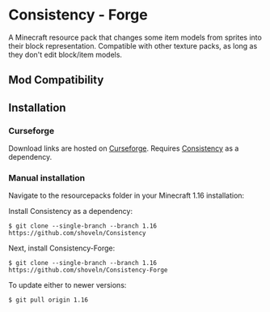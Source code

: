 # Consistency - Forge
A Minecraft resource pack that changes some item models from sprites into their block representation. Compatible with other texture packs, as long as they don't edit block/item models.

## Mod Compatibility

## Installation
### Curseforge
Download links are hosted on [Curseforge](https://www.curseforge.com/minecraft/texture-packs/consistency-forge). Requires [Consistency](https://www.curseforge.com/minecraft/texture-packs/consistency) as a dependency.
### Manual installation
Navigate to the resourcepacks folder in your Minecraft 1.16 installation:

Install Consistency as a dependency:

```
$ git clone --single-branch --branch 1.16 https://github.com/shoveln/Consistency
```

Next, install Consistency-Forge:

```
$ git clone --single-branch --branch 1.16 https://github.com/shoveln/Consistency-Forge
```

To update either to newer versions:

```
$ git pull origin 1.16
```
